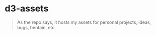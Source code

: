 # d3-assets
> As the repo says, it hosts my assets for personal projects, ideas, bugs, hentain, etc.
